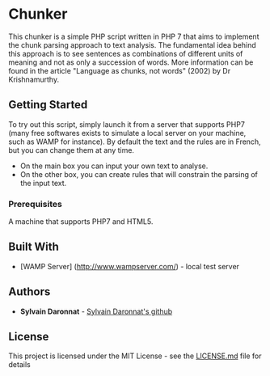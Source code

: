 # Chunker

This chunker is a simple PHP script written in PHP 7 that aims to implement the chunk parsing approach to text analysis.
The fundamental idea behind this approach is to see sentences as combinations of different units of meaning and not as only a succession of words.
More information can be found in the article "Language as chunks, not words" (2002) by Dr Krishnamurthy.

## Getting Started

To try out this script, simply launch it from a server that supports PHP7 (many free softwares exists to simulate a local server on your machine, such as WAMP for instance). 
By default the text and the rules are in French, but you can change them at any time.
* On the main box you can input your own text to analyse.
* On the other box, you can create rules that will constrain the parsing of the input text.


### Prerequisites

A machine that supports PHP7 and HTML5.

## Built With

* [WAMP Server] (http://www.wampserver.com/) - local test server

## Authors

* **Sylvain Daronnat** - [Sylvain Daronnat's github](https://github.com/Daronnat)

## License

This project is licensed under the MIT License - see the [LICENSE.md](LICENSE.md) file for details
